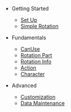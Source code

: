- Getting Started
  - [Set Up](RotationDev/set-up.md)
  - [Simple Rotation](RotationDev/simple-rotation.md)
- Fundamentals
  - [CanUse](RotationDev/can-use.md)
  - [Rotation Part](RotationDev/rotation.md)
  - [Rotation Info](RotationDev/rotation-info.md)
  - [Action](RotationDev/action.md)
  - [Character](RotationDev/character.md)
  
- Advanced
  - [Customization](RotationDev/customization.md)
  - [Data Maintenance](RotationDev/data-maintenance.md)

